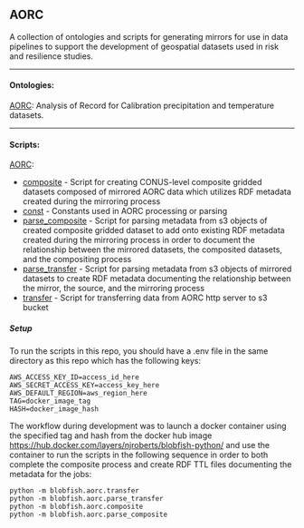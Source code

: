## AORC

A collection of ontologies and scripts for generating mirrors for use in data pipelines to support the development of geospatial datasets used in risk and resilience studies.


---

#### Ontologies:

[AORC](http://htmlpreview.github.io/?https://github.com/Dewberry/blobfish/blob/aorc/semantics/html/aorc/index.html): Analysis of Record for Calibration precipitation and temperature datasets.

---

#### Scripts:

[AORC](./blobfish/aorc/):
 * [composite](./blobfish/aorc/composite.py) - Script for creating CONUS-level composite gridded datasets composed of mirrored AORC data which utilizes RDF metadata created during the mirroring process
 * [const](./blobfish/aorc/const.py) - Constants used in AORC processing or parsing
 * [parse_composite](./blobfish/aorc/parse_composite.py) - Script for parsing metadata from s3 objects of created composite gridded dataset to add onto existing RDF metadata created during the mirroring process in order to document the relationship between the mirrored datasets, the composited datasets, and the compositing process
 * [parse_transfer](./blobfish/aorc/parse_transfer.py) - Script for parsing metadata from s3 objects of mirrored datasets to create RDF metadata documenting the relationship between the mirror, the source, and the mirroring process
 * [transfer](./blobfish/aorc/transfer.py) - Script for transferring data from AORC http server to s3 bucket

 ##### Setup

 To run the scripts in this repo, you should have a .env file in the same directory as this repo which has the following keys:

 ```
AWS_ACCESS_KEY_ID=access_id_here
AWS_SECRET_ACCESS_KEY=access_key_here
AWS_DEFAULT_REGION=aws_region_here
TAG=docker_image_tag
HASH=docker_image_hash
 ```

 The workflow during development was to launch a docker container using the specified tag and hash from the docker hub image https://hub.docker.com/layers/njroberts/blobfish-python/ and use the container to run the scripts in the following sequence in order to both complete the composite process and create RDF TTL files documenting the metadata for the jobs:

 ```
python -m blobfish.aorc.transfer
python -m blobfish.aorc.parse_transfer
python -m blobfish.aorc.composite
python -m blobfish.aorc.parse_composite
 ```